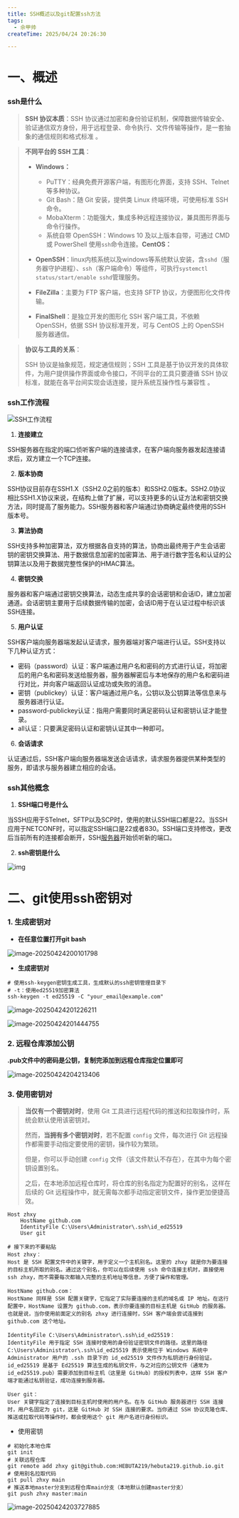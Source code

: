 ```yaml
---
title: SSH概述以及git配置ssh方法
tags:
  - 佘甲帅
createTime: 2025/04/24 20:26:30

---
```




# 一、概述

### ssh是什么

> **SSH 协议本质**：SSH 协议通过加密和身份验证机制，保障数据传输安全、验证通信双方身份，用于远程登录、命令执行、文件传输等操作，是一套抽象的通信规则和格式标准 。



> **不同平台的 SSH 工具**：
>
> - **Windows：**
>   - PuTTY：经典免费开源客户端，有图形化界面，支持 SSH、Telnet 等多种协议。
>   - Git Bash：随 Git 安装，提供类 Linux 终端环境，可使用标准 SSH 命令。
>   - MobaXterm：功能强大，集成多种远程连接协议，兼具图形界面与命令行操作。
>   - 系统自带 OpenSSH：Windows 10 及以上版本自带，可通过 CMD 或 PowerShell 使用`ssh`命令连接。**CentOS：**
>
> - **OpenSSH**：linux内核系统以及windows等系统默认安装，含`sshd`（服务器守护进程）、`ssh`（客户端命令）等组件，可执行`systemctl status/start/enable sshd`管理服务。
>
> - **FileZilla**：主要为 FTP 客户端，也支持 SFTP 协议，方便图形化文件传输。
>
> - **FinalShell**：是独立开发的图形化 SSH 客户端工具，不依赖 OpenSSH，依据 SSH 协议标准开发，可与 CentOS 上的 OpenSSH 服务器通信。



> **协议与工具的关系**：
>
> SSH 协议是抽象规范，规定通信规则；SSH 工具是基于协议开发的具体软件，为用户提供操作界面或命令接口，不同平台的工具只要遵循 SSH 协议标准，就能在各平台间实现会话连接，提升系统互操作性与兼容性 。



### ssh工作流程

 ![SSH工作流程](https://raw.githubusercontent.com/she1110/typora-/master/download)

1. **连接建立**

SSH服务器在指定的端口侦听客户端的连接请求，在客户端向服务器发起连接请求后，双方建立一个TCP连接。

2. **版本协商**

SSH协议目前存在SSH1.X（SSH2.0之前的版本）和SSH2.0版本。SSH2.0协议相比SSH1.X协议来说，在结构上做了扩展，可以支持更多的认证方法和密钥交换方法，同时提高了服务能力。SSH服务器和客户端通过协商确定最终使用的SSH版本号。

3. **算法协商**

SSH支持多种加密算法，双方根据各自支持的算法，协商出最终用于产生会话密钥的密钥交换算法、用于数据信息加密的加密算法、用于进行数字签名和认证的公钥算法以及用于数据完整性保护的HMAC算法。

4. **密钥交换**

服务器和客户端通过密钥交换算法，动态生成共享的会话密钥和会话ID，建立加密通道。会话密钥主要用于后续数据传输的加密，会话ID用于在认证过程中标识该SSH连接。

5. **用户认证**

SSH客户端向服务器端发起认证请求，服务器端对客户端进行认证。SSH支持以下几种认证方式：

- 密码（password）认证：客户端通过用户名和密码的方式进行认证，将加密后的用户名和密码发送给服务器，服务器解密后与本地保存的用户名和密码进行对比，并向客户端返回认证成功或失败的消息。
- 密钥（publickey）认证：客户端通过用户名，公钥以及公钥算法等信息来与服务器进行认证。
- password-publickey认证：指用户需要同时满足密码认证和密钥认证才能登录。
- all认证：只要满足密码认证和密钥认证其中一种即可。

6. **会话请求**

认证通过后，SSH客户端向服务器端发送会话请求，请求服务器提供某种类型的服务，即请求与服务器建立相应的会话。



### ssh其他概念

1. **SSH端口号是什么**

当SSH应用于STelnet，SFTP以及SCP时，使用的默认SSH端口都是22。当SSH应用于NETCONF时，可以指定SSH端口是22或者830。SSH端口支持修改，更改后当前所有的连接都会断开，SSH[服务器](https://cloud.tencent.com/product/cvm/?from_column=20065&from=20065)开始侦听新的端口。

2. **ssh密钥是什么**

![img](https://raw.githubusercontent.com/she1110/typora-/master/249347c95b4191fc9112d2e0ca65ed3b.png)



# 二、git使用ssh密钥对

### 1. 生成密钥对



- **在任意位置打开git bash**

![image-20250424200101798](https://raw.githubusercontent.com/she1110/typora-/master/image-20250424200101798.png)

- **生成密钥对**

```shell
# 使用ssh-keygen密钥生成工具，生成默认的ssh密钥管理目录下
# -t：使用ed25519加密算法
ssh-keygen -t ed25519 -C "your_email@example.com"
```

![image-20250424201226211](https://raw.githubusercontent.com/she1110/typora-/master/image-20250424201226211.png)

![image-20250424201444755](https://raw.githubusercontent.com/she1110/typora-/master/image-20250424201444755.png)

### 2. 远程仓库添加公钥

**.pub文件中的密码是公钥，复制完添加到远程仓库指定位置即可**

![image-20250424204213406](https://raw.githubusercontent.com/she1110/typora-/master/image-20250424204213406.png)



### 3. 使用密钥对

> **当仅有一个密钥对时**，使用 Git 工具进行远程代码的推送和拉取操作时，系统会默认使用该密钥对。
>
> 然而，**当拥有多个密钥对时**，若不配置 `config` 文件，每次进行 Git 远程操作都需要手动指定要使用的密钥，操作较为繁琐。
>
> 但是，你可以手动创建 `config` 文件（该文件默认不存在），在其中为每个密钥设置别名。
>
> 之后，在本地添加远程仓库时，将仓库的别名指定为配置好的别名，这样在后续的 Git 远程操作中，就无需每次都手动指定密钥文件，操作更加便捷高效。

```shell
Host zhxy
    HostName github.com
    IdentityFile C:\Users\Administrator\.ssh\id_ed25519
    User git
    
# 接下来的不要粘贴
Host zhxy：
Host 是 SSH 配置文件中的关键字，用于定义一个主机别名。这里的 zhxy 就是你为要连接的目标主机所取的别名。通过这个别名，你可以在后续使用 ssh 命令连接主机时，直接使用 ssh zhxy，而不需要每次都输入完整的主机地址等信息，方便了操作和管理。

HostName github.com：
HostName 同样是 SSH 配置关键字，它指定了实际要连接的主机的域名或 IP 地址。在这行配置中，HostName 设置为 github.com，表示你要连接的目标主机是 GitHub 的服务器。也就是说，当你使用前面定义的别名 zhxy 进行连接时，SSH 客户端会尝试连接到 github.com 这个地址。

IdentityFile C:\Users\Administrator\.ssh\id_ed25519：
IdentityFile 用于指定 SSH 连接时使用的身份验证密钥文件的路径。这里的路径 C:\Users\Administrator\.ssh\id_ed25519 表示使用位于 Windows 系统中 Administrator 用户的 .ssh 目录下的 id_ed25519 文件作为私钥进行身份验证。id_ed25519 是基于 Ed25519 算法生成的私钥文件，与之对应的公钥文件（通常为 id_ed25519.pub）需要添加到目标主机（这里是 GitHub）的授权列表中，这样 SSH 客户端才能通过私钥验证，成功连接到服务器。

User git：
User 关键字指定了连接到目标主机时使用的用户名。在与 GitHub 服务器进行 SSH 连接时，用户名固定为 git，这是 GitHub 对 SSH 连接的要求。当你通过 SSH 协议克隆仓库、推送或拉取代码等操作时，都会使用这个 git 用户名进行身份标识。
```

- 使用密钥

```shell
# 初始化本地仓库
git init
# 关联远程仓库
git remote add zhxy git@github.com:HEBUTA219/hebuta219.github.io.git
# 使用别名拉取代码
git pull zhxy main
# 推送本地master分支到远程仓库main分支（本地默认创建master分支）
git push zhxy master:main
```

![image-20250424203727885](https://raw.githubusercontent.com/she1110/typora-/master/image-20250424203727885.png)

















